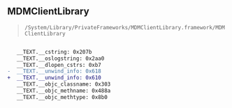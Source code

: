 ## MDMClientLibrary

> `/System/Library/PrivateFrameworks/MDMClientLibrary.framework/MDMClientLibrary`

```diff

   __TEXT.__cstring: 0x207b
   __TEXT.__oslogstring: 0x2aa0
   __TEXT.__dlopen_cstrs: 0xb7
-  __TEXT.__unwind_info: 0x618
+  __TEXT.__unwind_info: 0x610
   __TEXT.__objc_classname: 0x303
   __TEXT.__objc_methname: 0x488a
   __TEXT.__objc_methtype: 0x8b0

```

